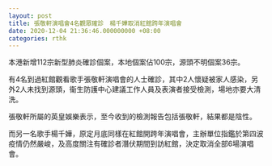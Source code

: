 ```yaml
---
layout: post
title: 張敬軒演唱會4名觀眾確診　楊千嬅取消紅館跨年演唱會
date: 2020-12-04 21:36:46.000000000 +08:00
categories: rthk
---
```


本港新增112宗新型肺炎確診個案，本地個案佔100宗，源頭不明個案36宗。

有4名到過紅館觀看歌手張敬軒演唱會的人士確診，其中2人懷疑被家人感染，另外2人未找到源頭，衞生防護中心建議工作人員及表演者接受檢測，場地亦要大清洗。

張敬軒所屬的英皇娛樂表示，至今收到的檢測報告包括張敬軒，結果都是陰性。

而另一名歌手楊千嬅，原定月底同樣在紅館開跨年演唱會，主辦單位指鑑於第四波疫情仍然嚴峻，及高度關注有確診者潛伏期間到訪紅館，決定取消全部6場演唱會。
